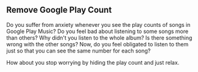 ## Remove Google Play Count

Do you suffer from anxiety whenever you see the play counts of songs in Google Play Music? Do you feel bad about listening to some songs more than others? Why didn't you listen to the whole album? Is there something wrong with the other songs? Now, do you feel obligated to listen to them just so that you can see the same number for each song?

How about you stop worrying by hiding the play count and just relax.